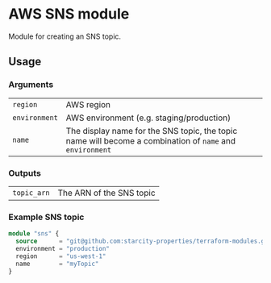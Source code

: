 # AWS SNS module
Module for creating an SNS topic.

## Usage

### Arguments 

| | |
| ----------- | ----------- |
| `region` | AWS region
| `environment` | AWS environment (e.g. staging/production)
| `name` | The display name for the SNS topic, the topic name will become a combination of `name` and `environment` |

### Outputs
| | |
| ----------- | ----------- |
| `topic_arn` | The ARN of the SNS topic |


### Example SNS topic

```terraform
module "sns" {
  source      = "git@github.com:starcity-properties/terraform-modules.git//aws-sns?ref=1.3.0"
  environment = "production"
  region      = "us-west-1"
  name        = "myTopic"
} 
```
